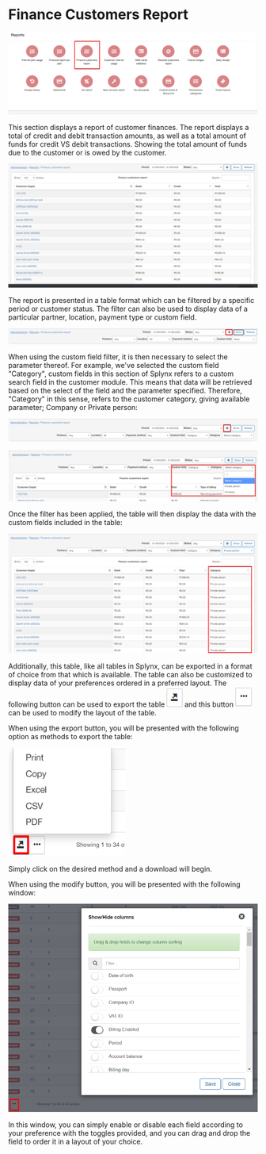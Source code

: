 Finance Customers Report
=========

![Customers Finance Report](1.png)

This section displays a report of customer finances. The report displays a total of credit and debit transaction amounts, as well as a total amount of funds for credit VS debit transactions. Showing the total amount of funds due to the customer or is owed by the customer.

![Finance](2.png)

The report is presented in a table format which can be filtered by a specific period or customer status. The filter can also be used to display data of a particular partner, location, payment type or custom field.

![Filter](4.png)

When using the custom field filter, it is then necessary to select the parameter thereof. For example, we've selected the custom field "Category", custom fields in this section of Splynx refers to a custom search field in the customer module. This means that data will be retrieved based on the select of the field and the parameter specified. Therefore, "Category" in this sense, refers to the customer category, giving available parameter; Company or Private person:


![Filter](3.png)

![Filter](5.png)

Once the filter has been applied, the table will then display the data with the custom fields included in the table:

![Filter](6.png)


Additionally, this table, like all tables in Splynx, can be exported in a format of choice from that which is available. The table can also be customized to display data of your preferences ordered in a preferred layout. The following button can be used to export the table ![export](export.png) and this button ![modify](modify.png) can be used to modify the layout of the table.

When using the export button, you will be presented with the following option as methods to export the table:

![Export](export1.png)

Simply click on the desired method and a download will begin.

When using the modify button, you will be presented with the following window:

![modify](modify1.png)

In this window, you can simply enable or disable each field according to your preference with the toggles provided, and you can drag and drop the field to order it in a layout of your choice.
